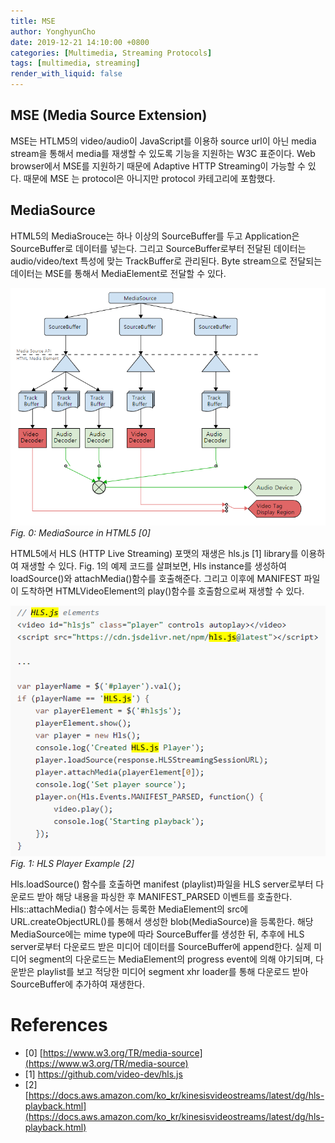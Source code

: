 ```yaml
---
title: MSE
author: YonghyunCho
date: 2019-12-21 14:10:00 +0800
categories: [Multimedia, Streaming Protocols]
tags: [multimedia, streaming]
render_with_liquid: false
---
```


## MSE (Media Source Extension)

MSE는 HTLM5의 video/audio이 JavaScript를 이용하 source url이 아닌 media stream을 통해서 media를 재생할 수 있도록 기능을 지원하는 W3C 표준이다. Web browser에서 MSE를 지원하기 때문에 Adaptive HTTP Streaming이 가능할 수 있다. 때문에 MSE 는 protocol은 아니지만 protocol 카테고리에 포함했다. 

## MediaSource

HTML5의 MediaSrouce는 하나 이상의 SourceBuffer를 두고 Application은 SourceBuffer로 데이터를 넣는다. 그리고 SourceBuffer로부터 전달된 데이터는 audio/video/text 특성에 맞는 TrackBuffer로 관리된다. Byte stream으로 전달되는 데이터는 MSE를 통해서 MediaElement로 전달할  수 있다.

![MediaSource in HTML5](/assets/img/post/multimedia_protocol/mse/html-mediasource.png)
_Fig. 0: MediaSource in HTML5 [0]_

HTML5에서 HLS (HTTP Live Streaming) 포맷의 재생은 hls.js [1] library를 이용하여 재생할 수 있다. Fig. 1의 예제 코드를 살펴보면, Hls instance를 생성하여 loadSource()와 attachMedia()함수를 호출해준다. 그리고 이후에 MANIFEST 파일이 도착하면 HTMLVideoElement의 play()함수를 호출함으로써 재생할 수 있다.

![HLS Player Example](/assets/img/post/multimedia_protocol/mse/hls-player-example.png)
_Fig. 1: HLS Player Example [2]_

Hls.loadSource() 함수를 호출하면 manifest (playlist)파일을 HLS server로부터 다운로드 받아 해당 내용을 파싱한 후 MANIFEST_PARSED 이벤트를 호출한다. Hls::attachMedia() 함수에서는 등록한 MediaElement의 src에 URL.createObjectURL()를 통해서 생성한 blob(MediaSource)을 등록한다. 해당 MediaSource에는 mime type에 따라 SourceBuffer를 생성한 뒤, 추후에 HLS server로부터 다운로드 받은 미디어 데이터를 SourceBuffer에 append한다. 실제 미디어 segment의 다운로드는 MediaElement의 progress event에 의해 야기되며, 다운받은 playlist를 보고 적당한 미디어 segment xhr loader를 통해 다운로드 받아 SourceBuffer에 추가하여 재생한다.

# References

- [0] [https://www.w3.org/TR/media-source](https://www.w3.org/TR/media-source)
- [1] [https://github.com/video-dev/hls.js ](https://github.com/video-dev/hls.js )
- [2] [https://docs.aws.amazon.com/ko_kr/kinesisvideostreams/latest/dg/hls-playback.html](https://docs.aws.amazon.com/ko_kr/kinesisvideostreams/latest/dg/hls-playback.html)